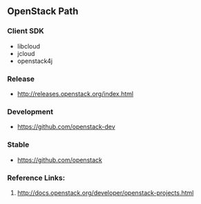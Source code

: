 ## OpenStack Path

### Client SDK

- libcloud
- jcloud
- openstack4j

### Release

- http://releases.openstack.org/index.html

### Development

- https://github.com/openstack-dev

### Stable

- https://github.com/openstack


### Reference Links:

1. http://docs.openstack.org/developer/openstack-projects.html
